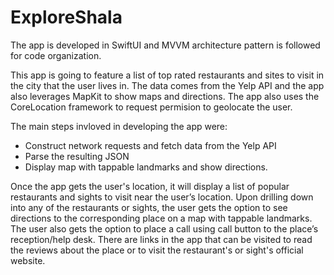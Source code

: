 # ExploreShala
The app is developed in SwiftUI and MVVM architecture pattern is followed for code organization. 

This app is going to feature a list of top rated restaurants and sites to visit in the city that the user lives in. The data comes from the Yelp API and the app also leverages MapKit to show maps and directions.
The app also uses the CoreLocation framework to request permision to geolocate the user.

The main steps invloved in developing the app were:
  - Construct network requests and fetch data from the Yelp API
  - Parse the resulting JSON
  - Display map with tappable landmarks and show directions.

Once the app gets the user's location, it will display a list of popular restaurants and sights to visit near the user’s location. Upon drilling down into any of the restaurants or sights, the user gets the option to see directions to the corresponding place on a map with tappable landmarks. The user also gets the option to place a call using call button to the place’s reception/help desk. There are links in the app that can be visited to read the reviews about the place or to visit the restaurant's or sight's official website.  
